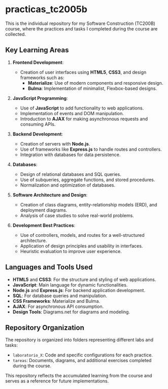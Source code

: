 # practicas_tc2005b

This is the individual repository for my Software Construction (TC200B) course, where the practices and tasks I completed during the course are collected.

## Key Learning Areas

1. **Frontend Development**:
   - Creation of user interfaces using **HTML5**, **CSS3**, and design frameworks such as:
     - **Materialize**: Use of modern components and responsive design.
     - **Bulma**: Implementation of minimalist, Flexbox-based designs.

2. **JavaScript Programming**:
   - Use of **JavaScript** to add functionality to web applications.
   - Implementation of events and DOM manipulation.
   - Introduction to **AJAX** for making asynchronous requests and consuming APIs.

3. **Backend Development**:
   - Creation of servers with **Node.js**.
   - Use of frameworks like **Express.js** to handle routes and controllers.
   - Integration with databases for data persistence.

4. **Databases**:
   - Design of relational databases and SQL queries.
   - Use of subqueries, aggregate functions, and stored procedures.
   - Normalization and optimization of databases.

5. **Software Architecture and Design**:
   - Creation of class diagrams, entity-relationship models (ERD), and deployment diagrams.
   - Analysis of case studies to solve real-world problems.

6. **Development Best Practices**:
   - Use of controllers, models, and routes for a well-structured architecture.
   - Application of design principles and usability in interfaces.
   - Heuristic evaluation to improve user experience.

## Languages and Tools Used

- **HTML5** and **CSS3**: For the structure and styling of web applications.
- **JavaScript**: Main language for dynamic functionalities.
- **Node.js** and **Express.js**: For backend application development.
- **SQL**: For database queries and manipulation.
- **CSS Frameworks**: Materialize and Bulma.
- **AJAX**: For asynchronous API consumption.
- **Design Tools**: Diagrams.net for diagrams and modeling.

## Repository Organization

The repository is organized into folders representing different labs and tasks:
- `laboratorio_X`: Code and specific configurations for each practice.
- `tareas`: Documents, diagrams, and additional exercises completed during the course.

This repository reflects the accumulated learning from the course and serves as a reference for future implementations.
